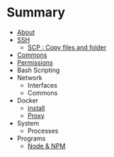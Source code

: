 # Summary

* [About](README.md)
* [SSH](ssh.md)
   * [SCP : Copy files and folder](scp__copy_files_and_folder.md)
* [Commons](commons.md)
* [Permissions](permissions.md)
* Bash Scripting
* Network
   * Interfaces
   * Commons
* Docker
   * [install](docker_install.md)
   * [Proxy](docker_proxy.md)
* System
   * Processes
* Programs
   * [Node & NPM](node_&_npm.md)

